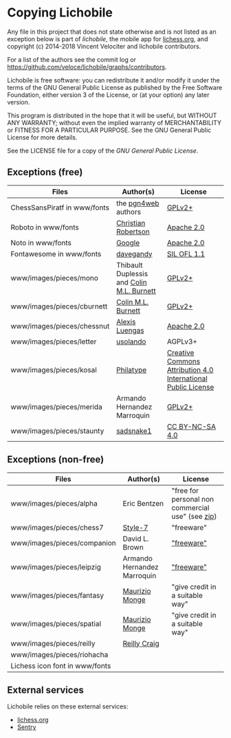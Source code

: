 Copying Lichobile
=================

Any file in this project that does not state otherwise and is not listed as an
exception below is part of *lichobile*, the mobile app for
[lichess.org](lichess.org/mobile), and copyright (c) 2014-2018 Vincent Velociter
and lichobile contributors.

For a list of the authors see the commit log or
https://github.com/veloce/lichobile/graphs/contributors.

Lichobile is free software: you can redistribute it and/or modify
it under the terms of the GNU General Public License as published by
the Free Software Foundation, either version 3 of the License, or
(at your option) any later version.

This program is distributed in the hope that it will be useful,
but WITHOUT ANY WARRANTY; without even the implied warranty of
MERCHANTABILITY or FITNESS FOR A PARTICULAR PURPOSE. See the
GNU General Public License for more details.

See the LICENSE file for a copy of the *GNU General Public License*.

Exceptions (free)
-----------------

Files | Author(s) | License
--- | --- | ---
ChessSansPiratf in www/fonts | the [pgn4web](http://pgn4web.casaschi.net/home.html) authors | [GPLv2+](https://www.gnu.org/licenses/gpl-2.0.txt)
Roboto in www/fonts | [Christian Robertson](http://christianrobertson.com/) | [Apache 2.0](http://www.apache.org/licenses/LICENSE-2.0)
Noto in www/fonts | [Google](https://fonts.google.com/specimen/Noto+Sans) | [Apache 2.0](http://www.apache.org/licenses/LICENSE-2.0)
Fontawesome in www/fonts | [davegandy](https://fontawesome.com) | [SIL OFL 1.1](https://opensource.org/licenses/OFL-1.1)
www/images/pieces/mono | Thibault Duplessis and [Colin M.L. Burnett](https://en.wikipedia.org/wiki/User:Cburnett) | [GPLv2+](https://www.gnu.org/licenses/gpl-2.0.txt)
www/images/pieces/cburnett | [Colin M.L. Burnett](https://en.wikipedia.org/wiki/User:Cburnett) | [GPLv2+](https://www.gnu.org/licenses/gpl-2.0.txt)
www/images/pieces/chessnut | [Alexis Luengas](https://github.com/LexLuengas) | [Apache 2.0](https://github.com/LexLuengas/chessnut-pieces/blob/master/LICENSE.txt)
www/images/pieces/letter | [usolando](https://lichess.org/@/usolando) | AGPLv3+
www/images/pieces/kosal | [Philatype](https://www.philatype.com/) | [Creative Commons Attribution 4.0 International Public License](https://creativecommons.org/licenses/by/4.0/legalcode)
www/images/pieces/merida | Armando Hernandez Marroquin | [GPLv2+](https://www.gnu.org/licenses/gpl-2.0.txt)
www/images/pieces/staunty | [sadsnake1](https://github.com/sadsnake1) | [CC BY-NC-SA 4.0](https://creativecommons.org/licenses/by-nc-sa/4.0/)

Exceptions (non-free)
---------------------

Files | Author(s) | License
--- | --- | ---
www/images/pieces/alpha | Eric Bentzen | "free for personal non commercial use" (see [zip](http://www.enpassant.dk/chess/downl/alpha.zip))
www/images/pieces/chess7 | [Style-7](http://www.styleseven.com/) | "freeware"
www/images/pieces/companion | David L. Brown | ["freeware"](http://www.enpassant.dk/chess/fonteng.htm#GC)
www/images/pieces/leipzig | Armando Hernandez Marroquin | ["freeware"](http://www.enpassant.dk/chess/fonteng.htm#LEIPZIG)
www/images/pieces/fantasy | [Maurizio Monge](http://poisson.phc.unipi.it/~monge/chess_art.php) | "give credit in a suitable way"
www/images/pieces/spatial | [Maurizio Monge](http://poisson.phc.unipi.it/~monge/chess_art.php) | "give credit in a suitable way"
www/images/pieces/reilly | [Reilly Craig](https://instagram.com/fader_) |
www/images/pieces/riohacha |
Lichess icon font in www/fonts |

External services
-----------------

Lichobile relies on these external services:

* [lichess.org](https://lichess.org)
* [Sentry](https://sentry.io)
